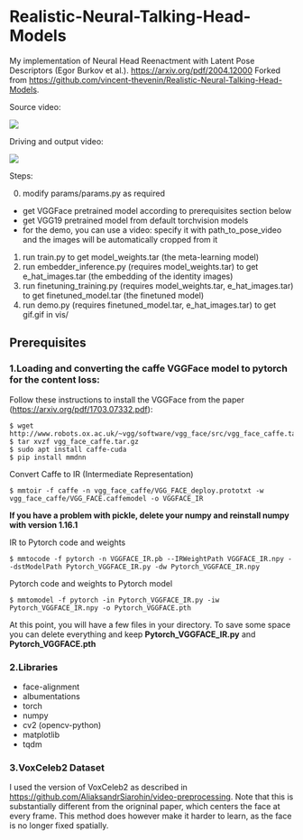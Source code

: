# Realistic-Neural-Talking-Head-Models

My implementation of Neural Head Reenactment with Latent Pose Descriptors (Egor Burkov et al.). https://arxiv.org/pdf/2004.12000
Forked from https://github.com/vincent-thevenin/Realistic-Neural-Talking-Head-Models.


Source video:

![](examples/source.gif)

Driving and output video:

![](examples/demo.gif)

Steps:

0. modify params/params.py as required
  - get VGGFace pretrained model according to prerequisites section below
  - get VGG19 pretrained model from default torchvision models
  - for the demo, you can use a video: specify it with path_to_pose_video and the images will be automatically cropped from it
1. run train.py to get model_weights.tar (the meta-learning model)
2. run embedder_inference.py (requires model_weights.tar) to get e_hat_images.tar (the embedding of the identity images)
3. run finetuning_training.py (requires model_weights.tar, e_hat_images.tar) to get finetuned_model.tar (the finetuned model)
4. run demo.py (requires finetuned_model.tar, e_hat_images.tar) to get gif.gif in vis/

## Prerequisites

### 1.Loading and converting the caffe VGGFace model to pytorch for the content loss:
Follow these instructions to install the VGGFace from the paper (https://arxiv.org/pdf/1703.07332.pdf):

```
$ wget http://www.robots.ox.ac.uk/~vgg/software/vgg_face/src/vgg_face_caffe.tar.gz
$ tar xvzf vgg_face_caffe.tar.gz
$ sudo apt install caffe-cuda
$ pip install mmdnn
```

Convert Caffe to IR (Intermediate Representation)

`$ mmtoir -f caffe -n vgg_face_caffe/VGG_FACE_deploy.prototxt -w vgg_face_caffe/VGG_FACE.caffemodel -o VGGFACE_IR`

**If you have a problem with pickle, delete your numpy and reinstall numpy with version 1.16.1**

IR to Pytorch code and weights

`$ mmtocode -f pytorch -n VGGFACE_IR.pb --IRWeightPath VGGFACE_IR.npy --dstModelPath Pytorch_VGGFACE_IR.py -dw Pytorch_VGGFACE_IR.npy`

Pytorch code and weights to Pytorch model

`$ mmtomodel -f pytorch -in Pytorch_VGGFACE_IR.py -iw Pytorch_VGGFACE_IR.npy -o Pytorch_VGGFACE.pth`


At this point, you will have a few files in your directory. To save some space you can delete everything and keep **Pytorch_VGGFACE_IR.py** and **Pytorch_VGGFACE.pth**
### 2.Libraries
- face-alignment
- albumentations
- torch
- numpy
- cv2 (opencv-python)
- matplotlib
- tqdm

### 3.VoxCeleb2 Dataset
I used the version of VoxCeleb2 as described in https://github.com/AliaksandrSiarohin/video-preprocessing. Note that this is substantially different from the origninal paper, which centers the face at every frame. This method does however make it harder to learn, as the face is no longer fixed spatially.
